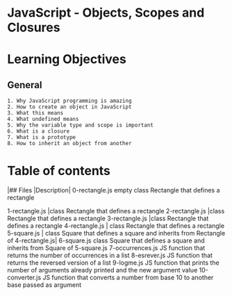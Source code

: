 # JavaScript - Objects, Scopes and Closures

# Learning Objectives

## General
	1. Why JavaScript programming is amazing
	2. How to create an object in JavaScript
	3. What this means
	4. What undefined means
	5. Why the variable type and scope is important
	6. What is a closure
	7. What is a prototype
	8. How to inherit an object from another
# Table of contents
|## Files	|Description|
0-rectangle.js	empty class Rectangle that defines a rectangle

1-rectangle.js	|class Rectangle that defines a rectangle
2-rectangle.js	|class Rectangle that defines a rectangle
3-rectangle.js	|class Rectangle that defines a rectangle
4-rectangle.js |	class Rectangle that defines a rectangle
5-square.js |	class Square that defines a square and inherits from Rectangle of 4-rectangle.js|
6-square.js	class Square that defines a square and inherits from Square of 5-square.js
7-occurrences.js	JS function that returns the number of occurrences in a list
8-esrever.js	JS function that returns the reversed version of a list
9-logme.js	JS function that prints the number of arguments already printed and the new argument value
10-converter.js	JS function that converts a number from base 10 to another base passed as argument
